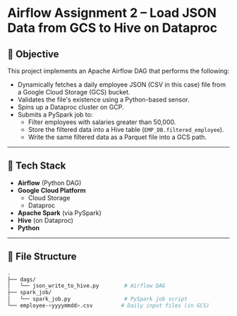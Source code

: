 # Airflow Assignment 2 – Load JSON Data from GCS to Hive on Dataproc

## 📌 Objective

This project implements an Apache Airflow DAG that performs the following:

- Dynamically fetches a daily employee JSON (CSV in this case) file from a Google Cloud Storage (GCS) bucket.
- Validates the file's existence using a Python-based sensor.
- Spins up a Dataproc cluster on GCP.
- Submits a PySpark job to:
  - Filter employees with salaries greater than 50,000.
  - Store the filtered data into a Hive table (`EMP_DB.filtered_employee`).
  - Write the same filtered data as a Parquet file into a GCS path.

---

## 🧰 Tech Stack

- **Airflow** (Python DAG)
- **Google Cloud Platform**
  - Cloud Storage
  - Dataproc
- **Apache Spark** (via PySpark)
- **Hive** (on Dataproc)
- **Python**

---

## 📁 File Structure

```bash
.
├── dags/
│   └── json_write_to_hive.py        # Airflow DAG
├── spark_job/
│   └── spark_job.py                 # PySpark job script
└── employee-<yyyymmdd>.csv         # Daily input files (in GCS)

